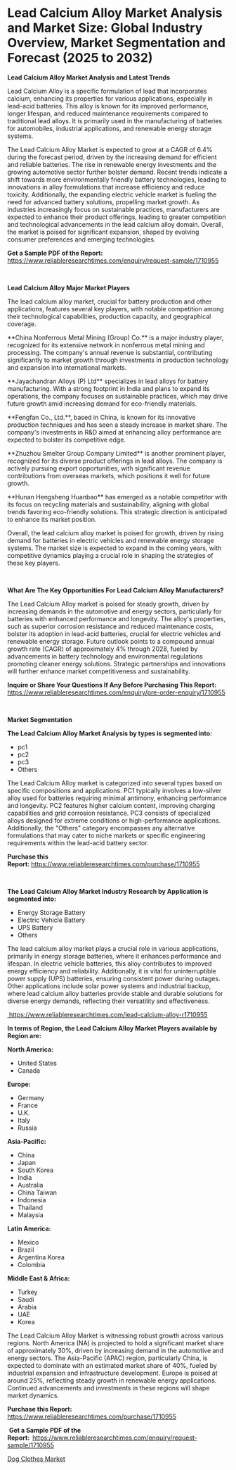 <p><h1>Lead Calcium Alloy Market Analysis and Market Size: Global Industry Overview, Market Segmentation and Forecast (2025 to 2032)</h1></p><p><strong>Lead Calcium Alloy Market Analysis and Latest Trends</strong></p>
<p><p>Lead Calcium Alloy is a specific formulation of lead that incorporates calcium, enhancing its properties for various applications, especially in lead-acid batteries. This alloy is known for its improved performance, longer lifespan, and reduced maintenance requirements compared to traditional lead alloys. It is primarily used in the manufacturing of batteries for automobiles, industrial applications, and renewable energy storage systems. </p><p>The Lead Calcium Alloy Market is expected to grow at a CAGR of 6.4% during the forecast period, driven by the increasing demand for efficient and reliable batteries. The rise in renewable energy investments and the growing automotive sector further bolster demand. Recent trends indicate a shift towards more environmentally friendly battery technologies, leading to innovations in alloy formulations that increase efficiency and reduce toxicity. Additionally, the expanding electric vehicle market is fueling the need for advanced battery solutions, propelling market growth. As industries increasingly focus on sustainable practices, manufacturers are expected to enhance their product offerings, leading to greater competition and technological advancements in the lead calcium alloy domain. Overall, the market is poised for significant expansion, shaped by evolving consumer preferences and emerging technologies.</p></p>
<p><strong>Get a Sample PDF of the Report:&nbsp;</strong> <a href="https://www.reliableresearchtimes.com/enquiry/request-sample/1710955?utm_campaign=2989&utm_medium=2&utm_source=Github&utm_content=ia&utm_term=27032025&utm_id=lead-calcium-alloy">https://www.reliableresearchtimes.com/enquiry/request-sample/1710955</a></p>
<p>&nbsp;</p>
<p><strong>Lead Calcium Alloy Major Market Players</strong></p>
<p><p>The lead calcium alloy market, crucial for battery production and other applications, features several key players, with notable competition among their technological capabilities, production capacity, and geographical coverage.</p><p>**China Nonferrous Metal Mining (Group) Co.** is a major industry player, recognized for its extensive network in nonferrous metal mining and processing. The company's annual revenue is substantial, contributing significantly to market growth through investments in production technology and expansion into international markets.</p><p>**Jayachandran Alloys (P) Ltd** specializes in lead alloys for battery manufacturing. With a strong footprint in India and plans to expand its operations, the company focuses on sustainable practices, which may drive future growth amid increasing demand for eco-friendly materials.</p><p>**Fengfan Co., Ltd.**, based in China, is known for its innovative production techniques and has seen a steady increase in market share. The company's investments in R&D aimed at enhancing alloy performance are expected to bolster its competitive edge.</p><p>**Zhuzhou Smelter Group Company Limited** is another prominent player, recognized for its diverse product offerings in lead alloys. The company is actively pursuing export opportunities, with significant revenue contributions from overseas markets, which positions it well for future growth.</p><p>**Hunan Hengsheng Huanbao** has emerged as a notable competitor with its focus on recycling materials and sustainability, aligning with global trends favoring eco-friendly solutions. This strategic direction is anticipated to enhance its market position.</p><p>Overall, the lead calcium alloy market is poised for growth, driven by rising demand for batteries in electric vehicles and renewable energy storage systems. The market size is expected to expand in the coming years, with competitive dynamics playing a crucial role in shaping the strategies of these key players.</p></p>
<p>&nbsp;</p>
<p><strong>What Are The Key Opportunities For Lead Calcium Alloy Manufacturers?</strong></p>
<p><p>The Lead Calcium Alloy market is poised for steady growth, driven by increasing demands in the automotive and energy sectors, particularly for batteries with enhanced performance and longevity. The alloy's properties, such as superior corrosion resistance and reduced maintenance costs, bolster its adoption in lead-acid batteries, crucial for electric vehicles and renewable energy storage. Future outlook points to a compound annual growth rate (CAGR) of approximately 4% through 2028, fueled by advancements in battery technology and environmental regulations promoting cleaner energy solutions. Strategic partnerships and innovations will further enhance market competitiveness and sustainability.</p></p>
<p><strong>Inquire or Share Your Questions If Any Before Purchasing This Report:</strong> <a href="https://www.reliableresearchtimes.com/enquiry/pre-order-enquiry/1710955?utm_campaign=2989&utm_medium=2&utm_source=Github&utm_content=ia&utm_term=27032025&utm_id=lead-calcium-alloy">https://www.reliableresearchtimes.com/enquiry/pre-order-enquiry/1710955</a></p>
<p>&nbsp;</p>
<p><strong>Market Segmentation</strong></p>
<p><strong>The Lead Calcium Alloy Market Analysis by types is segmented into:</strong></p>
<p><ul><li>pc1</li><li>pc2</li><li>pc3</li><li>Others</li></ul></p>
<p><p>The Lead Calcium Alloy market is categorized into several types based on specific compositions and applications. PC1 typically involves a low-silver alloy used for batteries requiring minimal antimony, enhancing performance and longevity. PC2 features higher calcium content, improving charging capabilities and grid corrosion resistance. PC3 consists of specialized alloys designed for extreme conditions or high-performance applications. Additionally, the "Others" category encompasses any alternative formulations that may cater to niche markets or specific engineering requirements within the lead-acid battery sector.</p></p>
<p><strong>Purchase this Report:&nbsp;</strong><a href="https://www.reliableresearchtimes.com/purchase/1710955?utm_campaign=2989&utm_medium=2&utm_source=Github&utm_content=ia&utm_term=27032025&utm_id=lead-calcium-alloy">https://www.reliableresearchtimes.com/purchase/1710955</a></p>
<p>&nbsp;</p>
<p><strong>The Lead Calcium Alloy Market Industry Research by Application is segmented into:</strong></p>
<p><ul><li>Energy Storage Battery</li><li>Electric Vehicle Battery</li><li>UPS Battery</li><li>Others</li></ul></p>
<p><p>The lead calcium alloy market plays a crucial role in various applications, primarily in energy storage batteries, where it enhances performance and lifespan. In electric vehicle batteries, this alloy contributes to improved energy efficiency and reliability. Additionally, it is vital for uninterruptible power supply (UPS) batteries, ensuring consistent power during outages. Other applications include solar power systems and industrial backup, where lead calcium alloy batteries provide stable and durable solutions for diverse energy demands, reflecting their versatility and effectiveness.</p></p>
<p><a href="https://www.reliableresearchtimes.com/lead-calcium-alloy-r1710955?utm_campaign=2989&utm_medium=2&utm_source=Github&utm_content=ia&utm_term=27032025&utm_id=lead-calcium-alloy">&nbsp;https://www.reliableresearchtimes.com/lead-calcium-alloy-r1710955</a></p>
<p><strong>In terms of Region, the Lead Calcium Alloy Market Players available by Region are:</strong></p>
<p>
    <p> <strong> North America: </strong>
        <ul>
            <li>United States</li>
            <li>Canada</li>
        </ul>
        </p> 
    <p> <strong> Europe: </strong>
        <ul>
            <li>Germany</li>
            <li>France</li>
            <li>U.K.</li>
            <li>Italy</li>
            <li>Russia</li>
        </ul>
        </p> 
    <p> <strong> Asia-Pacific: </strong>
        <ul>
            <li>China</li>
            <li>Japan</li>
            <li>South Korea</li>
            <li>India</li>
            <li>Australia</li>
            <li>China Taiwan</li>
            <li>Indonesia</li>
            <li>Thailand</li>
            <li>Malaysia</li>
        </ul>
        </p> 
    <p> <strong> Latin America: </strong>
        <ul>
            <li>Mexico</li>
            <li>Brazil</li>
            <li>Argentina Korea</li>
            <li>Colombia</li>
        </ul>
        </p> 
    <p> <strong> Middle East & Africa: </strong>
        <ul>
            <li>Turkey</li>
            <li>Saudi</li>
            <li>Arabia</li>
            <li>UAE</li>
            <li>Korea</li>
        </ul>
    </p>
    </p>
<p><p>The Lead Calcium Alloy Market is witnessing robust growth across various regions. North America (NA) is projected to hold a significant market share of approximately 30%, driven by increasing demand in the automotive and energy sectors. The Asia-Pacific (APAC) region, particularly China, is expected to dominate with an estimated market share of 40%, fueled by industrial expansion and infrastructure development. Europe is poised at around 25%, reflecting steady growth in renewable energy applications. Continued advancements and investments in these regions will shape market dynamics.</p></p>
<p><strong>Purchase this Report: </strong><a href="https://www.reliableresearchtimes.com/purchase/1710955?utm_campaign=2989&utm_medium=2&utm_source=Github&utm_content=ia&utm_term=27032025&utm_id=lead-calcium-alloy">https://www.reliableresearchtimes.com/purchase/1710955</a></p>
<p>&nbsp;<strong>Get a Sample PDF of the Report:&nbsp;&nbsp;</strong><a href="https://www.reliableresearchtimes.com/enquiry/request-sample/1710955?utm_campaign=2989&utm_medium=2&utm_source=Github&utm_content=ia&utm_term=27032025&utm_id=lead-calcium-alloy">https://www.reliableresearchtimes.com/enquiry/request-sample/1710955</a></p>
<p><strong></strong></p>
<p><p><a href="https://github.com/furnoirons9e/Market-Research-Report-List-1/blob/main/dog-clothes-market.md?utm_campaign=2989&utm_medium=2&utm_source=Github&utm_content=ia&utm_term=27032025&utm_id=lead-calcium-alloy">Dog Clothes Market</a></p></p>